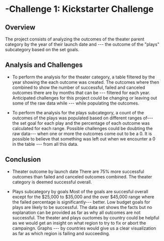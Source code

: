 # -Challenge 1: Kickstarter Challenge

## Overview 
The project consists of analyzing the outcomes of the theater parent category by the year of their launch date and --- 
the outcome of the "plays" subcategory based on the set goals. 

## Analysis and Challenges

* To perform the analysis for the theater category, a table filtered by the year showing the each outcome was created. 
The outcomes where then combined to show the number of successful, failed and canceled outcomes there are by months that can be ---
filtered for each year. Anticipated challenges for this project could be changing or leaving out some of the raw data while ---
while populating the outcomes. 

* To perform the analysis for the plays subcategory, a count of the outcomes of the plays was populated based on different ranges of---
the set goal for each play and the percentage of each outcome was calculated for each range. Possible challenges could be doubting the raw data---
when one or more the outcomes come out to be a 0. It is possible to believe that something was left out when we encounter a 0 in the table ---
from all this data. 

## Conclusion

* Theater outcome by launch date
There are 75% more successful outcomes than failed and canceled outcomes combined. The theater category is deemed successful overall. 

* Plays subcategory by goals
Most of the goals are succesful overall except for the $25,000 to $35,000 and the over $45,000 range where the failed percentage is significantly---
better. Low budget goals for plays are likely to be successful. 
The data set shows the facts but no explanation can be provided as far as why all outcomes are not successful. 
The theater and plays ouctomes by country could be helpful as we would get an insight on what region to try to fix or abort the campaingn. Graphs ---
 by countries would give us a clear visualization as far as which region is failing and succeeding. 
